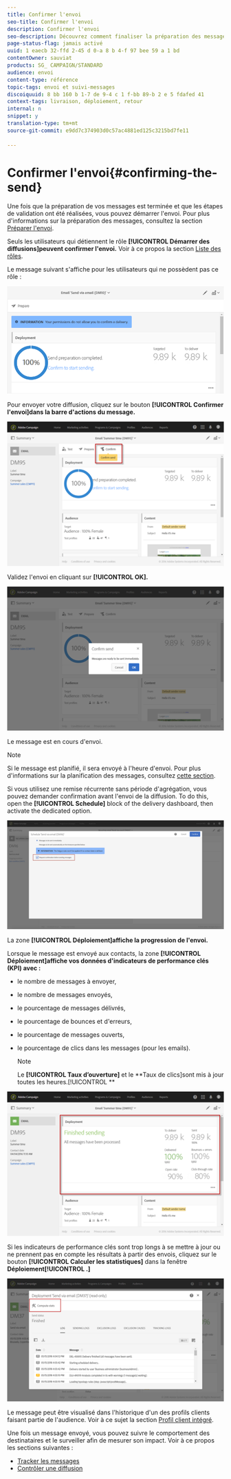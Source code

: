 ```yaml
---
title: Confirmer l'envoi
seo-title: Confirmer l'envoi
description: Confirmer l'envoi
seo-description: Découvrez comment finaliser la préparation des messages.
page-status-flag: jamais activé
uuid: 1 eaecb 32-ffd 2-45 d 0-a 8 b 4-f 97 bee 59 a 1 bd
contentOwner: sauviat
products: SG_ CAMPAIGN/STANDARD
audience: envoi
content-type: référence
topic-tags: envoi et suivi-messages
discoiquuid: 8 bb 160 b 1-7 de 9-4 c 1 f-bb 89-b 2 e 5 fdafed 41
context-tags: livraison, déploiement, retour
internal: n
snippet: y
translation-type: tm+mt
source-git-commit: e9dd7c374903d0c57ac4881ed125c3215bd7fe11

---
```



# Confirmer l'envoi{#confirming-the-send}

Une fois que la préparation de vos messages est terminée et que les étapes de validation ont été réalisées, vous pouvez démarrer l'envoi. Pour plus d'informations sur la préparation des messages, consultez la section [Préparer l'envoi](../../sending/using/preparing-the-send.md).

Seuls les utilisateurs qui détiennent le rôle **[!UICONTROL Démarrer des diffusions]peuvent confirmer l'envoi.** Voir à ce propos la section [Liste des rôles](../../administration/using/list-of-roles.md).

Le message suivant s'affiche pour les utilisateurs qui ne possèdent pas ce rôle :

![](assets/confirm_delivery_2.png)

Pour envoyer votre diffusion, cliquez sur le bouton **[!UICONTROL Confirmer l'envoi]dans la barre d'actions du message.**

![](assets/confirm_delivery.png)

Validez l'envoi en cliquant sur **[!UICONTROL OK].**

![](assets/confirm_delivery1.png)

Le message est en cours d'envoi.

>[!NOTE]
>
>Si le message est planifié, il sera envoyé à l'heure d'envoi. Pour plus d'informations sur la planification des messages, consultez [cette section](../../sending/using/about-scheduling-messages.md).

Si vous utilisez une remise récurrente sans période d'agrégation, vous pouvez demander confirmation avant l'envoi de la diffusion. To do this, open the **[!UICONTROL Schedule]** block of the delivery dashboard, then activate the dedicated option.

![](assets/confirmation_recurring_deliveries.png)

La zone **[!UICONTROL Déploiement]affiche la progression de l'envoi.**

Lorsque le message est envoyé aux contacts, la zone **[!UICONTROL Déploiement]affiche vos données d'indicateurs de performance clés (KPI) avec :**

* le nombre de messages à envoyer,
* le nombre de messages envoyés,
* le pourcentage de messages délivrés,
* le pourcentage de bounces et d'erreurs,
* le pourcentage de messages ouverts,
* le pourcentage de clics dans les messages (pour les emails).

   >[!NOTE]
   >
   >Le **[!UICONTROL Taux d’ouverture]** et le **Taux de clics]sont mis à jour toutes les heures.[!UICONTROL **

![](assets/sending_delivery.png)

Si les indicateurs de performance clés sont trop longs à se mettre à jour ou ne prennent pas en compte les résultats à partir des envois, cliquez sur le bouton **[!UICONTROL Calculer les statistiques]** dans la fenêtre **Déploiement[!UICONTROL .]**

![](assets/sending_delivery7.png)

Le message peut être visualisé dans l'historique d'un des profils clients faisant partie de l'audience. Voir à ce sujet la section [Profil client intégré](../../audiences/using/integrated-customer-profile.md).

Une fois un message envoyé, vous pouvez suivre le comportement des destinataires et le surveiller afin de mesurer son impact. Voir à ce propos les sections suivantes :

* [Tracker les messages](../../sending/using/tracking-messages.md)
* [Contrôler une diffusion](../../sending/using/monitoring-a-delivery.md)

